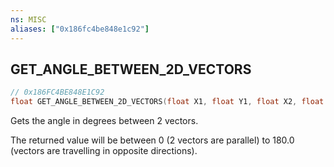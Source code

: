```yaml
---
ns: MISC
aliases: ["0x186fc4be848e1c92"]
---
```

## GET_ANGLE_BETWEEN_2D_VECTORS

```c
// 0x186FC4BE848E1C92
float GET_ANGLE_BETWEEN_2D_VECTORS(float X1, float Y1, float X2, float Y2);
```

Gets the angle in degrees between 2 vectors.

The returned value will be between 0 (2 vectors are parallel) to 180.0 (vectors are travelling in opposite directions).

